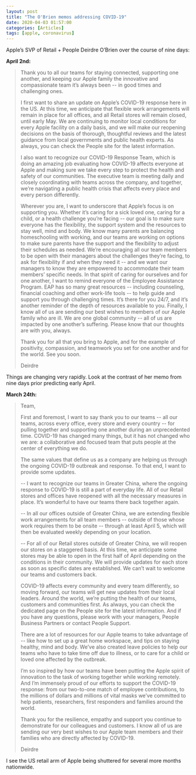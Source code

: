 ```yaml
---
layout: post
title: "The O'Brien memos addressing COVID-19"
date: 2020-04-03 01:57:00
categories: [Articles]
tags: [apple, coronavirus]
---
```


Apple’s SVP of Retail + People Deirdre O’Brien over the course of nine days:

**April 2nd:**

>Thank you to all our teams for staying connected, supporting one another, and keeping our Apple family the innovative and compassionate team it’s always been -- in good times and challenging ones.
>
>I first want to share an update on Apple’s COVID-19 response here in the US. At this time, we anticipate that flexible work arrangements will remain in place for all offices, and all Retail stores will remain closed, until early May. We are continuing to monitor local conditions for every Apple facility on a daily basis, and we will make our reopening decisions on the basis of thorough, thoughtful reviews and the latest guidance from local governments and public health experts. As always, you can check the People site for the latest information.
>
>I also want to recognize our COVID-19 Response Team, which is doing an amazing job evaluating how COVID-19 affects everyone at Apple and making sure we take every step to protect the health and safety of our communities. The executive team is meeting daily and closely coordinating with teams across the company, and together, we’re navigating a public health crisis that affects every place and every person differently.
>
>Wherever you are, I want to underscore that Apple’s focus is on supporting you. Whether it’s caring for a sick loved one, caring for a child, or a health challenge you’re facing -- our goal is to make sure everyone has the flexibility, the support system and the resources to stay well, mind and body. We know many parents are balancing homeschooling with working, and our teams are working on options to make sure parents have the support and the flexibility to adjust their schedules as needed. We’re encouraging all our team members to be open with their managers about the challenges they’re facing, to ask for flexibility if and when they need it -- and we want our managers to know they are empowered to accommodate their team members’ specific needs. In that spirit of caring for ourselves and for one another, I want to remind everyone of the Employee Assistance Program. EAP has so many great resources -- including counseling, financial coaching and other work-life tools -- to help guide and support you through challenging times. It’s there for you 24/7, and it’s another reminder of the depth of resources available to you. Finally, I know all of us are sending our best wishes to members of our Apple family who are ill. We are one global community -- all of us are impacted by one another’s suffering. Please know that our thoughts are with you, always.
>
>Thank you for all that you bring to Apple, and for the example of positivity, compassion, and teamwork you set for one another and for the world. See you soon.
>
>Deirdre

Things are changing very rapidly. Look at the contrast of her memo from nine days prior predicting early April.

**March 24th:**

>Team,
>
>First and foremost, I want to say thank you to our teams -- all our teams, across every office, every store and every country -- for pulling together and supporting one another during an unprecedented time. COVID-19 has changed many things, but it has not changed who we are: a collaborative and focused team that puts people at the center of everything we do.
>
>The same values that define us as a company are helping us through the ongoing COVID-19 outbreak and response. To that end, I want to provide some updates.
>
>-- I want to recognize our teams in Greater China, where the ongoing response to COVID-19 is still a part of everyday life. All of our Retail stores and offices have reopened with all the necessary measures in place. It’s wonderful to have our teams there back together again.
>
>-- In all our offices outside of Greater China, we are extending flexible work arrangements for all team members -- outside of those whose work requires them to be onsite -- through at least April 5, which will then be evaluated weekly depending on your location.
>
>-- For all of our Retail stores outside of Greater China, we will reopen our stores on a staggered basis. At this time, we anticipate some stores may be able to open in the first half of April depending on the conditions in their community. We will provide updates for each store as soon as specific dates are established. We can’t wait to welcome our teams and customers back.
>
>COVID-19 affects every community and every team differently, so moving forward, our teams will get new updates from their local leaders. Around the world, we’re putting the health of our teams, customers and communities first. As always, you can check the dedicated page on the People site for the latest information. And if you have any questions, please work with your managers, People Business Partners or contact People Support.
>
>There are a lot of resources for our Apple teams to take advantage of -- like how to set up a great home workspace, and tips on staying healthy, mind and body. We’ve also created leave policies to help our teams who have to take time off due to illness, or to care for a child or loved one affected by the outbreak.
>
>I’m so inspired by how our teams have been putting the Apple spirit of innovation to the task of working together while working remotely. And I’m immensely proud of our efforts to support the COVID-19 response: from our two-to-one match of employee contributions, to the millions of dollars and millions of vital masks we’ve committed to help patients, researchers, first responders and families around the world.
>
>Thank you for the resilience, empathy and support you continue to demonstrate for our colleagues and customers. I know all of us are sending our very best wishes to our Apple team members and their families who are directly affected by COVID-19.
>
>Deirdre

I see the US retail arm of Apple being shuttered for several more months nationwide.
